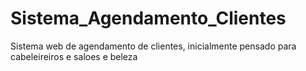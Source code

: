# Sistema_Agendamento_Clientes
Sistema web de agendamento de clientes, inicialmente pensado para cabeleireiros e saloes e beleza
